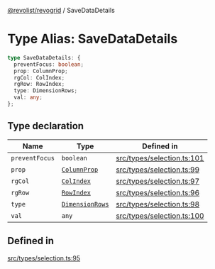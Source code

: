 [@revolist/revogrid](README.md) / SaveDataDetails

# Type Alias: SaveDataDetails

```ts
type SaveDataDetails: {
  preventFocus: boolean;
  prop: ColumnProp;
  rgCol: ColIndex;
  rgRow: RowIndex;
  type: DimensionRows;
  val: any;
};
```

## Type declaration

| Name | Type | Defined in |
| ------ | ------ | ------ |
| `preventFocus` | `boolean` | [src/types/selection.ts:101](https://github.com/revolist/revogrid/blob/f56bf50e3d2048c8d7f3081240be2216cdbe01d4/src/types/selection.ts#L101) |
| `prop` | [`ColumnProp`](TypeAlias.ColumnProp.md) | [src/types/selection.ts:99](https://github.com/revolist/revogrid/blob/f56bf50e3d2048c8d7f3081240be2216cdbe01d4/src/types/selection.ts#L99) |
| `rgCol` | [`ColIndex`](TypeAlias.ColIndex.md) | [src/types/selection.ts:97](https://github.com/revolist/revogrid/blob/f56bf50e3d2048c8d7f3081240be2216cdbe01d4/src/types/selection.ts#L97) |
| `rgRow` | [`RowIndex`](TypeAlias.RowIndex.md) | [src/types/selection.ts:96](https://github.com/revolist/revogrid/blob/f56bf50e3d2048c8d7f3081240be2216cdbe01d4/src/types/selection.ts#L96) |
| `type` | [`DimensionRows`](TypeAlias.DimensionRows.md) | [src/types/selection.ts:98](https://github.com/revolist/revogrid/blob/f56bf50e3d2048c8d7f3081240be2216cdbe01d4/src/types/selection.ts#L98) |
| `val` | `any` | [src/types/selection.ts:100](https://github.com/revolist/revogrid/blob/f56bf50e3d2048c8d7f3081240be2216cdbe01d4/src/types/selection.ts#L100) |

## Defined in

[src/types/selection.ts:95](https://github.com/revolist/revogrid/blob/f56bf50e3d2048c8d7f3081240be2216cdbe01d4/src/types/selection.ts#L95)
